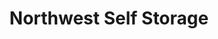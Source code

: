 ---
title: "Northwest Self Storage"
url: /troutdale/northwest-self-storage/
shop: storage rental
---
